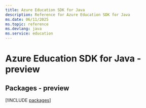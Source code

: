 ```yaml
---
title: Azure Education SDK for Java
description: Reference for Azure Education SDK for Java
ms.date: 06/11/2025
ms.topic: reference
ms.devlang: java
ms.service: education
---
```

# Azure Education SDK for Java - preview
## Packages - preview
[!INCLUDE [packages](education-index.md)]